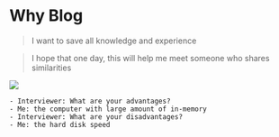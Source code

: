 # Why Blog
> I want to save all knowledge and experience

> I hope that one day, this will help me meet someone who shares similarities

![](https://tungexplorer.s3-ap-southeast-1.amazonaws.com/background_blog.jpg)

```
- Interviewer: What are your advantages?
- Me: the computer with large amount of in-memory
- Interviewer: What are your disadvantages?
- Me: the hard disk speed 
```